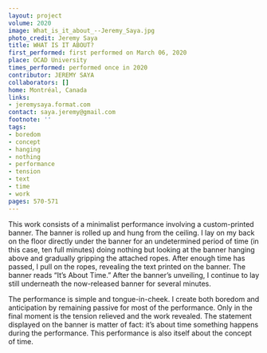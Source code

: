 ```yaml
---
layout: project
volume: 2020
image: What_is_it_about_--Jeremy_Saya.jpg
photo_credit: Jeremy Saya
title: WHAT IS IT ABOUT?
first_performed: first performed on March 06, 2020
place: OCAD University
times_performed: performed once in 2020
contributor: JEREMY SAYA
collaborators: []
home: Montréal, Canada
links:
- jeremysaya.format.com
contact: saya.jeremy@gmail.com
footnote: ''
tags:
- boredom
- concept
- hanging
- nothing
- performance
- tension
- text
- time
- work
pages: 570-571
---
```

This work consists of a minimalist performance involving a custom-printed banner. The banner is rolled up and hung from the ceiling. I lay on my back on the floor directly under the banner for an undetermined period of time (in this case, ten full minutes) doing nothing but looking at the banner hanging above and gradually gripping the attached ropes. After enough time has passed, I pull on the ropes, revealing the text printed on the banner. The banner reads “It’s About Time.” After the banner’s unveiling, I continue to lay still underneath the now-released banner for several minutes. 

The performance is simple and tongue-in-cheek. I create both boredom and anticipation by remaining passive for most of the performance. Only in the final moment is the tension relieved and the work revealed. The statement displayed on the banner is matter of fact: it’s about time something happens during the performance. This performance is also itself about the concept of time.